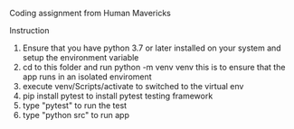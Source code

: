 
Coding assignment from Human Mavericks

Instruction

1. Ensure that you have python 3.7 or later installed on your system and setup the environment variable
2. cd to this folder and run python -m venv venv this is to ensure that the app runs in an isolated enviroment
3. execute venv/Scripts/activate to switched to the virtual env
4. pip install pytest to install pytest testing framework
5. type "pytest" to run the test
6. type "python src" to run app